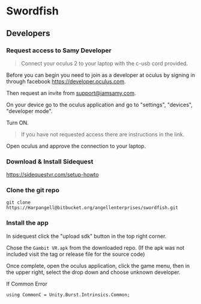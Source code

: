 # Swordfish

## Developers

### Request access to Samy Developer

> Connect your oculus 2 to your laptop with the c-usb cord provided.

Before you can begin you need to join as a developer at oculus by signing in through facebook https://developer.oculus.com.

Then request an invite from support@iamsamy.com.

On your device go to the oculus application and go to "settings", "devices", "developer mode".

Turn ON.

> If you have not requested access there are instructions in the link.

Open oculus and approve the connection to your laptop.

### Download & Install Sidequest

https://sidequestvr.com/setup-howto

### Clone the git repo

`git clone https://Harpangell@bitbucket.org/angellenterprises/swordfish.git`

### Install the app

In sidequest click the "upload sdk" button in the top right corner.

Chose the `Gambit VR.apk` from the downloaded repo. (If the apk was not included visit the tag or release file for the source code)

Once complete, open the oculus application, click the game menu, then in the upper right, select the drop down and choose unknown developer.


If Common Error

`using CommonC = Unity.Burst.Intrinsics.Common;`